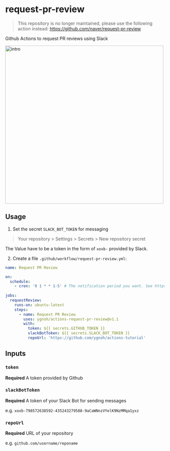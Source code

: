 # request-pr-review

> This repository is no longer maintained, please use the following action instead: https://github.com/naver/request-pr-review

Github Actions to request PR reviews using Slack

<img src="https://user-images.githubusercontent.com/13075245/164359905-a63a6782-1a77-41ca-aed5-f453af1d99e2.png" width="500" alt="intro">

## Usage

1. Set the secret `SLACK_BOT_TOKEN` for messaging

> Your repository > Settings > Secrets > New repository secret

The Value have to be a token in the form of `xoxb-` provided by Slack.

2. Create a file `.github/workflow/request-pr-review.yml`:

```yml
name: Request PR Review

on:
  schedule:
    - cron: '0 1 * * 1-5' # The notification period you want. See https://crontab.guru/
    
jobs:
  requestReview:
    runs-on: ubuntu-latest
    steps:
      - name: Request PR Review
        uses: ygnoh/actions-request-pr-review@v1.1
        with:
          token: ${{ secrets.GITHUB_TOKEN }}
          slackBotToken: ${{ secrets.SLACK_BOT_TOKEN }}
          repoUrl: 'https://github.com/ygnoh/actions-tutorial'
```

## Inputs

### `token`

**Required** A token provided by Github

### `slackBotToken`

**Required** A token of your Slack Bot for sending messages

e.g. `xoxb-798572638592-435243279588-9aCaWNnzVYelK9NzMMqa1yxz`

### `repoUrl`

**Required** URL of your repository

e.g. `github.com/username/reponame`

